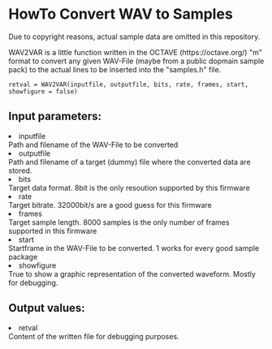 <h1>HowTo Convert WAV to Samples</h1>
<p>Due to copyright reasons, actual sample data are omitted in this repository.</p>
<p>WAV2VAR is a little function written in the OCTAVE (https://octave.org/) "m" format to convert any given WAV-File (maybe from a public dopmain sample pack) to the actual lines to be inserted into the "samples.h" file.</p>
<code>retval = WAV2VAR(inputfile, outputfile, bits, rate, frames, start, showfigure = false)</code>
<h2>Input parameters:</h2>
<list>
	<li>inputfile<br/>Path and filename of the WAV-File to be converted</li>
	<li>outputfile<br/>Path and filename of a target (dummy) file where the converted data are stored.</li>
	<li>bits<br/>Target data format. <bold>8</bold>bit is the only resoution supported by this firmware</li>
	<li>rate<br/>Target bitrate. <bold>32000</bold>bit/s are a good guess for this firmware</li>
	<li>frames<br/>Target sample length. <bold>8000</bold> samples is the only number of frames supported in this firmware</li>
	<li>start<br/>Startframe in the WAV-File to be converted. <bold>1</bold> works for every good sample package</li>
	<li>showfigure<br/><bold>True</bold> to show a graphic representation of the converted waveform. Mostly for debugging.</li>
</list>
<h2>Output values:</h2>
<list>
	<li>retval<br/>Content of the written file for debugging purposes.</li>
</list>

